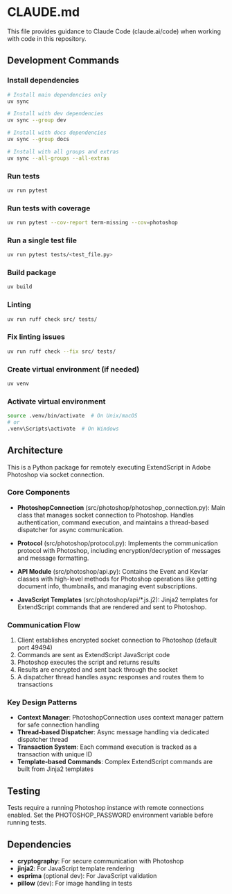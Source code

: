 # CLAUDE.md

This file provides guidance to Claude Code (claude.ai/code) when working with code in this repository.

## Development Commands

### Install dependencies
```bash
# Install main dependencies only
uv sync

# Install with dev dependencies
uv sync --group dev

# Install with docs dependencies
uv sync --group docs

# Install with all groups and extras
uv sync --all-groups --all-extras
```

### Run tests
```bash
uv run pytest
```

### Run tests with coverage
```bash
uv run pytest --cov-report term-missing --cov=photoshop
```

### Run a single test file
```bash
uv run pytest tests/<test_file.py>
```

### Build package
```bash
uv build
```

### Linting
```bash
uv run ruff check src/ tests/
```

### Fix linting issues
```bash
uv run ruff check --fix src/ tests/
```

### Create virtual environment (if needed)
```bash
uv venv
```

### Activate virtual environment
```bash
source .venv/bin/activate  # On Unix/macOS
# or
.venv\Scripts\activate  # On Windows
```

## Architecture

This is a Python package for remotely executing ExtendScript in Adobe Photoshop via socket connection.

### Core Components

- **PhotoshopConnection** (src/photoshop/photoshop_connection.py): Main class that manages socket connection to Photoshop. Handles authentication, command execution, and maintains a thread-based dispatcher for async communication.

- **Protocol** (src/photoshop/protocol.py): Implements the communication protocol with Photoshop, including encryption/decryption of messages and message formatting.

- **API Module** (src/photoshop/api.py): Contains the Event and Kevlar classes with high-level methods for Photoshop operations like getting document info, thumbnails, and managing event subscriptions.

- **JavaScript Templates** (src/photoshop/api/*.js.j2): Jinja2 templates for ExtendScript commands that are rendered and sent to Photoshop.

### Communication Flow

1. Client establishes encrypted socket connection to Photoshop (default port 49494)
2. Commands are sent as ExtendScript JavaScript code
3. Photoshop executes the script and returns results
4. Results are encrypted and sent back through the socket
5. A dispatcher thread handles async responses and routes them to transactions

### Key Design Patterns

- **Context Manager**: PhotoshopConnection uses context manager pattern for safe connection handling
- **Thread-based Dispatcher**: Async message handling via dedicated dispatcher thread
- **Transaction System**: Each command execution is tracked as a transaction with unique ID
- **Template-based Commands**: Complex ExtendScript commands are built from Jinja2 templates

## Testing

Tests require a running Photoshop instance with remote connections enabled. Set the PHOTOSHOP_PASSWORD environment variable before running tests.

## Dependencies

- **cryptography**: For secure communication with Photoshop
- **jinja2**: For JavaScript template rendering
- **esprima** (optional dev): For JavaScript validation
- **pillow** (dev): For image handling in tests
